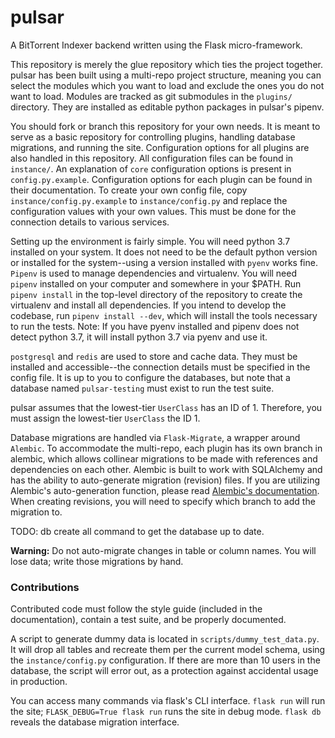 # pulsar

A BitTorrent Indexer backend written using the Flask micro-framework.

This repository is merely the glue repository which ties the project together. pulsar has
been built using a multi-repo project structure, meaning you can select the modules which
you want to load and exclude the ones you do not want to load. Modules are tracked as git
submodules in the `plugins/` directory. They are installed as editable python packages in
pulsar's pipenv.

You should fork or branch this repository for your own needs. It is meant to serve as a
basic repository for controlling plugins, handling database migrations, and running the
site. Configuration options for all plugins are also handled in this repository. All
configuration files can be found in `instance/`. An explanation of `core` configuration
options is present in `config.py.example`. Configuration options for each plugin can be
found in their documentation. To create your own config file, copy
`instance/config.py.example` to `instance/config.py` and replace the configuration values
with your own values. This must be done for the connection details to various services.

Setting up the environment is fairly simple. You will need python 3.7 installed on your
system. It does not need to be the default python version or installed for the
system--using a version installed with `pyenv` works fine. `Pipenv` is used to manage
dependencies and virtualenv. You will need `pipenv` installed on your computer and
somewhere in your \$PATH. Run `pipenv install` in the top-level directory of the
repository to create the virtualenv and install all dependencies. If you intend to
develop the codebase, run `pipenv install --dev`, which will install the tools necessary
to run the tests. Note: If you have pyenv installed and pipenv does not detect python
3.7, it will install python 3.7 via pyenv and use it.

`postgresql` and `redis` are used to store and cache data. They must be installed and
accessible--the connection details must be specified in the config file. It is up to you
to configure the databases, but note that a database named `pulsar-testing` must exist to
run the test suite.

pulsar assumes that the lowest-tier `UserClass` has an ID of 1. Therefore, you must
assign the lowest-tier `UserClass` the ID 1.

Database migrations are handled via `Flask-Migrate`, a wrapper around `Alembic`. To
accommodate the multi-repo, each plugin has its own branch in alembic, which allows
collinear migrations to be made with references and dependencies on each other. Alembic
is built to work with SQLAlchemy and has the ability to auto-generate migration
(revision) files. If you are utilizing Alembic's auto-generation function, please read
[Alembic's documentation](<http://alembic.zzzcomputing.com/en/latest/autogenerate.html>).
When creating revisions, you will need to specify which branch to add the migration to.

TODO: db create all command to get the database up to date.

**Warning:** Do not auto-migrate changes in table or column names. You will lose data;
write those migrations by hand.

### Contributions

Contributed code must follow the style guide (included in the documentation), contain a
test suite, and be properly documented.

A script to generate dummy data is located in `scripts/dummy_test_data.py`. It will
drop all tables and recreate them per the current model schema, using the
`instance/config.py` configuration. If there are more than 10 users in the database,
the script will error out, as a protection against accidental usage in production.

You can access many commands via flask's CLI interface. `flask run` will run the site;
`FLASK_DEBUG=True flask run` runs the site in debug mode. `flask db` reveals the database
migration interface.
